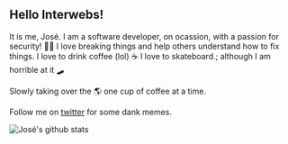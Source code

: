 ## Hello Interwebs!
It is me, José. 
I am a software developer, on ocassion, with a passion for security! 🕵️‍♀️
I love breaking things and help others understand how to fix things. 
I love to drink coffee (lol) ☕️
I love to skateboard.; although I am horrible at it 🛹

Slowly taking over the 🌎 one cup of coffee at a time. 

Follow me on [twitter](https://twitter.com/joseecorella) for some dank memes.

![José's github stats](https://github-readme-stats.vercel.app/api?username=josecorella&count_private=true&show_icons=true&theme=dracula)
